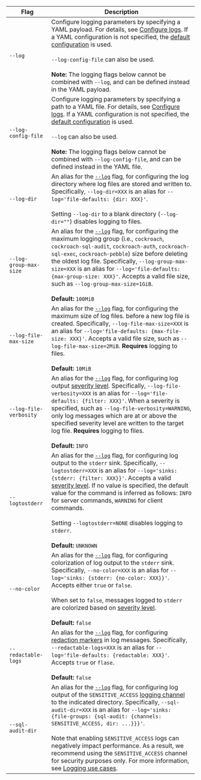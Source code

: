 Flag | Description
-----|------------
`--log` |  Configure logging parameters by specifying a YAML payload. For details, see [Configure logs](configure-logs.html#flag). If a YAML configuration is not specified, the [default configuration](configure-logs.html#default-logging-configuration) is used.<br/><br/>`--log-config-file` can also be used.<br/><br/>**Note:** The logging flags below cannot be combined with `--log`, and can be defined instead in the YAML payload.
`--log-config-file` |  Configure logging parameters by specifying a path to a YAML file. For details, see [Configure logs](configure-logs.html#flag). If a YAML configuration is not specified, the [default configuration](configure-logs.html#default-logging-configuration) is used.<br/><br/>`--log` can also be used.<br/><br/>**Note:** The logging flags below cannot be combined with `--log-config-file`, and can be defined instead in the YAML file.
`--log-dir` | An alias for the [`--log`](configure-logs.html#flag) flag, for configuring the log directory where log files are stored and written to. Specifically, `--log-dir=XXX` is an alias for `--log='file-defaults: {dir: XXX}'`.<br/><br/>Setting `--log-dir` to a blank directory (`--log-dir=""`) disables logging to files.
`--log-group-max-size` | An alias for the [`--log`](configure-logs.html#flag) flag, for configuring the maximum logging group (i.e., `cockroach`, `cockroach-sql-audit`, `cockroach-auth`, `cockroach-sql-exec`, `cockroach-pebble`) size before deleting the oldest log file. Specifically, `--log-group-max-size=XXX` is an alias for `--log='file-defaults: {max-group-size: XXX}'`. Accepts a valid file size, such as `--log-group-max-size=1GiB`.<br/><br/>**Default:** `100MiB`
`--log-file-max-size` | An alias for the [`--log`](configure-logs.html#flag) flag, for configuring the maximum size of log files. before a new log file is created. Specifically, `--log-file-max-size=XXX` is an alias for `--log='file-defaults: {max-file-size: XXX}'`. Accepts a valid file size, such as `--log-file-max-size=2MiB`. **Requires** logging to files.<br/><br/>**Default:** `10MiB`
`--log-file-verbosity` | An alias for the [`--log`](configure-logs.html#flag) flag, for configuring log output [severity level](logging.html#logging-levels-severities). Specifically, `--log-file-verbosity=XXX` is an alias for `--log='file-defaults: {filter: XXX}'`. When a severity is specified, such as `--log-file-verbosity=WARNING`, only log messages which are at or above the specified severity level are written to the target log file. **Requires** logging to files.<br/><br/>**Default:** `INFO`
`--logtostderr` |  An alias for the [`--log`](configure-logs.html#flag) flag, for configuring log output to the `stderr` sink. Specifically, `--logtostderr=XXX` is an alias for `--log='sinks: {stderr: {filter: XXX}}'`. Accepts a valid [severity level](logging.html#logging-levels-severities). If no value is specified, the default value for the command is inferred as follows: `INFO` for server commands, `WARNING` for client commands.<br/><br/>Setting `--logtostderr=NONE` disables logging to `stderr`.<br><br>**Default:** `UNKNOWN`
`--no-color` | An alias for the [`--log`](configure-logs.html#flag) flag, for configuring colorization of log output to the `stderr` sink. Specifically, `--no-color=XXX` is an alias for `--log='sinks: {stderr: {no-color: XXX}}'`. Accepts either `true` or `false`.<br/><br/>When set to `false`, messages logged to `stderr` are colorized based on [severity level](logging.html#logging-levels-severities).<br><br>**Default:** `false`
`--redactable-logs` | An alias for the [`--log`](configure-logs.html#flag) flag, for configuring [redaction markers](configure-logs.html#redact-logs) in log messages. Specifically, `--redactable-logs=XXX` is an alias for `--log='file-defaults: {redactable: XXX}'`. Accepts `true` or `flase`.<br><br>**Default:** `false`
`--sql-audit-dir` | An alias for the [`--log`](configure-logs.html#flag) flag, for configuring log output of the `SENSITIVE_ACCESS` [logging channel](logging-overview.html#logging-channels) to the indicated directory. Specifically, `--sql-audit-dir=XXX` is an alias for `--log='sinks: {file-groups: {sql-audit: {channels: SENSITIVE_ACCESS, dir: ...}}}'`.<br><br>Note that enabling `SENSITIVE_ACCESS` logs can negatively impact performance. As a result, we recommend using the `SENSITIVE_ACCESS` channel for security purposes only. For more information, see [Logging use cases](logging-use-cases.html#security-and-audit-monitoring).
